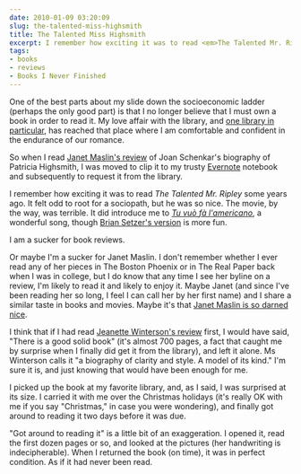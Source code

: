 ```yaml
---
date: 2010-01-09 03:20:09
slug: the-talented-miss-highsmith
title: The Talented Miss Highsmith
excerpt: I remember how exciting it was to read <em>The Talented Mr. Ripley</em> some years ago. This isn't about that.
tags:
- books
- reviews
- Books I Never Finished
---
```


One of the best parts about my slide down the socioeconomic ladder (perhaps the only good part) is that I no longer believe that I must own a book in order to read it.  My love affair with the library, and [one library in particular](https://www.wellesleyfreelibrary.org/home/), has reached that place where I am comfortable and confident in the endurance of our romance.

So when I read [Janet Maslin's review](https://www.nytimes.com/2009/12/03/books/03book.html) of Joan Schenkar's biography of Patricia Highsmith, I was moved to clip it to my trusty [Evernote](https://evernote.com) notebook and subsequently to request it from the library.


I remember how exciting it was to read _The Talented Mr. Ripley_ some years ago.
It felt odd to root for a sociopath,
but he was so nice.
The movie, by the way, was terrible. It did introduce me to
[_Tu vuò fà l'americano_](https://youtu.be/BqlJwMFtMCs), a wonderful song,
though [Brian Setzer's version](https://youtu.be/HjiT3dEfnhM) is more fun.


I am a sucker for book reviews.


Or maybe I'm a sucker for Janet Maslin. I don't remember whether I ever read any of her pieces in The Boston Phoenix or in The Real Paper back when I was in college, but I do know that any time I see her byline on a review, I'm likely to read it and likely to enjoy it. Maybe Janet (and since I've been reading her so long, I feel I can call her by her first name) and I share a similar taste in books and movies. Maybe it's that [Janet Maslin is so darned nice](https://www.slate.com/id/29811/).

I think that if I had read [Jeanette Winterson's review](https://www.nytimes.com/2009/12/20/books/review/Winterson-t.html?_r=1&pagewanted=all) first, I would have said, "There is a good solid book" (it's almost 700 pages, a fact that caught me by surprise when I finally did get it from the library), and left it alone. Ms Winterson calls it "a biography of clarity and style. A model of its kind." I'm sure it is, and just knowing that would have been enough for me.

I picked up the book at my favorite library, and, as I said, I was surprised at its size. I carried it with me over the Christmas holidays (it's really OK with me if you say "Christmas," in case you were wondering), and finally got around to reading it two days before it was due.

"Got around to reading it" is a little bit of an exaggeration. I opened it, read the first dozen pages or so, and looked at the pictures (her handwriting is indecipherable). When I returned the book (on time), it was in perfect condition. As if it had never been read.




